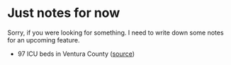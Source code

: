 # Just notes for now

Sorry, if you were looking for something. I need to write down some notes for an upcoming feature.

* 97 ICU beds in Ventura County ([source](https://www.usatoday.com/story/news/local/2020/07/02/ventura-county-covid-19-cases-rise-officials-concerned-hospitals-beds/3275286001/))
